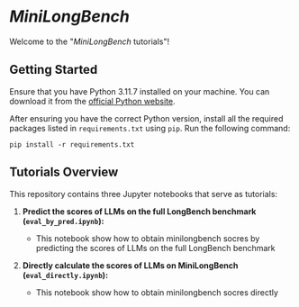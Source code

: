 # *MiniLongBench* 

Welcome to the "*MiniLongBench* tutorials"! 

## Getting Started


Ensure that you have Python 3.11.7 installed on your machine. You can download it from the [official Python website](https://www.python.org/downloads/).

After ensuring you have the correct Python version, install all the required packages listed in `requirements.txt` using `pip`. Run the following command:

```shell
pip install -r requirements.txt
```


## Tutorials Overview

This repository contains three Jupyter notebooks that serve as tutorials:

1. **Predict the scores of LLMs on the full LongBench benchmark (`eval_by_pred.ipynb`):**
   - This notebook show how to obtain minilongbench socres by predicting the scores of LLMs on the full LongBench benchmark

2. **Directly calculate the scores of LLMs on MiniLongBench (`eval_directly.ipynb`):**
   - This notebook show how to obtain minilongbench socres directly





